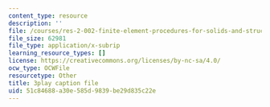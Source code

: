```yaml
---
content_type: resource
description: ''
file: /courses/res-2-002-finite-element-procedures-for-solids-and-structures-spring-2010/51c84688a30e585d9839be29d835c22e_Krb1fF2Ycgo.vtt
file_size: 62981
file_type: application/x-subrip
learning_resource_types: []
license: https://creativecommons.org/licenses/by-nc-sa/4.0/
ocw_type: OCWFile
resourcetype: Other
title: 3play caption file
uid: 51c84688-a30e-585d-9839-be29d835c22e
---
```

